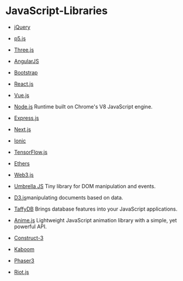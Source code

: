 # JavaScript-Libraries

- [jQuery](https://jquery.com/)
- [p5.js](https://p5js.org/)
- [Three.js](https://threejs.org/)
- [AngularJS](https://angularjs.org/)
- [Bootstrap](https://getbootstrap.com/)
- [React.js](https://reactjs.org/)
- [Vue.js](https://vuejs.org/)
- [Node.js](https://nodejs.org/en/) Runtime built on Chrome's V8 JavaScript engine.
- [Express.js](https://expressjs.com/)
- [Next.js](https://nextjs.org/)
- [Ionic](https://ionicframework.com/)
- [TensorFlow.js](https://www.tensorflow.org/js)
- [Ethers](https://docs.ethers.io/v5/)
- [Web3.js](https://web3js.readthedocs.io/en/v1.5.2/)

- [Umbrella JS](https://umbrellajs.com/) Tiny library for DOM manipulation and events.
- [D3.js](https://d3js.org/)manipulating documents based on data.
- [TaffyDB](https://taffydb.com/) Brings database features into your JavaScript applications.
- [Anime.js](https://animejs.com/) Lightweight JavaScript animation library with a simple, yet powerful API.
- [Construct-3](https://www.construct.net/en/make-games/manuals/construct-3/getting-started/get-construct-3)
- [Kaboom](https://kaboomjs.com/)
- [Phaser3](https://phaser.io/phaser3)
- [Riot.js](https://riot.js.org/)
